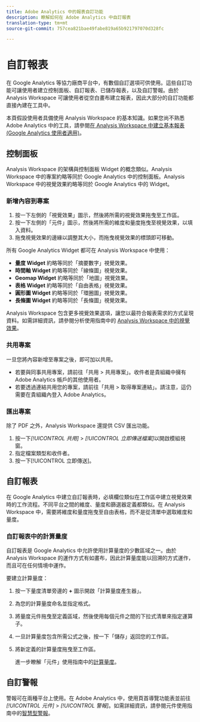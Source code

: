 ```yaml
---
title: Adobe Analytics 中的報表自訂功能
description: 瞭解如何在 Adobe Analytics 中自訂報表
translation-type: tm+mt
source-git-commit: 757cea821bae49fabe819a65b921797070d328fc

---
```



# 自訂報表

在 Google Analytics 等協力廠商平台中，有數個自訂選項可供使用。這些自訂功能可讓使用者建立控制面板、自訂報表、已儲存報表，以及自訂警報。由於 Analysis Workspace 可讓使用者從空白畫布建立報表，因此大部分的自訂功能都直接內建在工具中。

本頁假設使用者具備使用 Analysis Workspace 的基本知識。如果您尚不熟悉 Adobe Analytics 中的工具，請參閱[在 Analysis Workspace 中建立基本報表 (Google Analytics 使用者適用)](reports/create-report.md)。

## 控制面板

Analysis Workspace 的架構與控制面板 Widget 的概念類似。Analysis Workspace 中的專案約略等同於 Google Analytics 中的控制面板。Analysis Workspace 中的視覺效果約略等同於 Google Analytics 中的 Widget。

### 新增內容到專案

1. 按一下左側的「視覺效果」圖示，然後將所需的視覺效果拖曳至工作區。
2. 按一下左側的「元件」圖示，然後將所需的維度和量度拖曳至視覺效果，以填入資料。
3. 拖曳視覺效果的邊緣以調整其大小，而拖曳視覺效果的標頭即可移動。

所有 Google Analytics Widget 都可在 Analysis Workspace 中使用：

* **量度 Widget** 約略等同於「摘要數字」視覺效果。
* **時間軸 Widget** 約略等同於「線條圖」視覺效果。
* **Geomap Widget** 約略等同於「地圖」視覺效果。
* **表格 Widget** 約略等同於「自由表格」視覺效果。
* **圓形圖 Widget** 約略等同於「環圈圖」視覺效果。
* **長條圖 Widget** 約略等同於「長條圖」視覺效果。

Analysis Workspace 包含更多視覺效果選項，讓您以最符合報表需求的方式呈現資料。如需詳細資訊，請參閱分析使用指南中的 [Analysis Workspace 中的視覺效果](/help/analyze/analysis-workspace/visualizations/freeform-analysis-visualizations.md)。

### 共用專案

一旦您將內容新增至專案之後，即可加以共用。

* 若要與同事共用專案，請前往「共用 > 共用專案」。收件者是貴組織中擁有 Adobe Analytics 帳戶的其他使用者。
* 若要透過連結共用您的專案，請前往「共用 > 取得專案連結」。請注意，這仍需要在貴組織內登入 Adobe Analytics。

### 匯出專案

除了 PDF 之外，Analysis Workspace 還提供 CSV 匯出功能。

1. 按一下&#x200B;*[!UICONTROL 共用]* > *[!UICONTROL 立即傳送檔案]*&#x200B;以開啟模組視窗。
2. 指定檔案類型和收件者。
3. 按一下[!UICONTROL 立即傳送]。

## 自訂報表

在 Google Analytics 中建立自訂報表時，必填欄位類似在工作區中建立視覺效果時的工作流程。不同平台之間的維度、量度和篩選器定義都類似。在 Analysis Workspace 中，需要將維度和量度拖曳至自由表格，而不是從清單中選取維度和量度。

### 自訂報表中的計算量度

自訂報表是 Google Analytics 中允許使用計算量度的少數區域之一。由於 Analysis Workspace 的運作方式有如畫布，因此計算量度能以回溯的方式運作，而且可在任何情境中運作。

要建立計算量度：

1. 按一下量度清單旁邊的 **+** 圖示開啟「計算量度產生器」。
2. 為您的計算量度命名並指定格式。
3. 將量度元件拖曳至定義區域，然後使用每個元件之間的下拉式清單來指定運算子。
4. 一旦計算量度包含所需公式之後，按一下「儲存」返回您的工作區。
5. 將新定義的計算量度拖曳至工作區。

   進一步瞭解「元件」使用指南中的[計算量度](/help/components/c-variables/c-metrics/calculated-metric.md)。

## 自訂警報

警報可在兩種平台上使用。在 Adobe Analytics 中，使用頁首導覽功能表並前往&#x200B;*[!UICONTROL 元件]* > *[!UICONTROL 警報]*。如需詳細資訊，請參閱元件使用指南中的[智慧型警報](/help/components/c-alerts/intellligent-alerts.md)。

